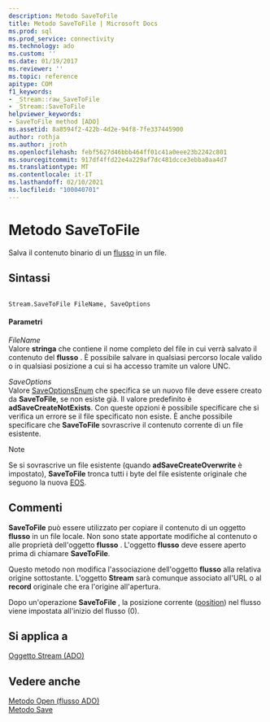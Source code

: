```yaml
---
description: Metodo SaveToFile
title: Metodo SaveToFile | Microsoft Docs
ms.prod: sql
ms.prod_service: connectivity
ms.technology: ado
ms.custom: ''
ms.date: 01/19/2017
ms.reviewer: ''
ms.topic: reference
apitype: COM
f1_keywords:
- _Stream::raw_SaveToFile
- _Stream::SaveToFile
helpviewer_keywords:
- SaveToFile method [ADO]
ms.assetid: 8a8594f2-422b-4d2e-94f8-7fe337445900
author: rothja
ms.author: jroth
ms.openlocfilehash: febf5627d46bbb464ff01c41a0eee23b2242c801
ms.sourcegitcommit: 917df4ffd22e4a229af7dc481dcce3ebba0aa4d7
ms.translationtype: MT
ms.contentlocale: it-IT
ms.lasthandoff: 02/10/2021
ms.locfileid: "100040701"
---
```

# <a name="savetofile-method"></a>Metodo SaveToFile
Salva il contenuto binario di un [flusso](./stream-object-ado.md) in un file.  
  
## <a name="syntax"></a>Sintassi  
  
```  
  
Stream.SaveToFile FileName, SaveOptions  
```  
  
#### <a name="parameters"></a>Parametri  
 *FileName*  
 Valore **stringa** che contiene il nome completo del file in cui verrà salvato il contenuto del **flusso** . È possibile salvare in qualsiasi percorso locale valido o in qualsiasi posizione a cui si ha accesso tramite un valore UNC.  
  
 *SaveOptions*  
 Valore [SaveOptionsEnum](./saveoptionsenum.md) che specifica se un nuovo file deve essere creato da **SaveToFile**, se non esiste già. Il valore predefinito è **adSaveCreateNotExists**. Con queste opzioni è possibile specificare che si verifica un errore se il file specificato non esiste. È anche possibile specificare che **SaveToFile** sovrascrive il contenuto corrente di un file esistente.  
  
> [!NOTE]
>  Se si sovrascrive un file esistente (quando **adSaveCreateOverwrite** è impostato), **SaveToFile** tronca tutti i byte del file esistente originale che seguono la nuova [EOS](./eos-property.md).  
  
## <a name="remarks"></a>Commenti  
 **SaveToFile** può essere utilizzato per copiare il contenuto di un oggetto **flusso** in un file locale. Non sono state apportate modifiche al contenuto o alle proprietà dell'oggetto **flusso** . L'oggetto **flusso** deve essere aperto prima di chiamare **SaveToFile**.  
  
 Questo metodo non modifica l'associazione dell'oggetto **flusso** alla relativa origine sottostante. L'oggetto **Stream** sarà comunque associato all'URL o al **record** originale che era l'origine all'apertura.  
  
 Dopo un'operazione **SaveToFile** , la posizione corrente ([position](./position-property-ado.md)) nel flusso viene impostata all'inizio del flusso (0).  
  
## <a name="applies-to"></a>Si applica a  
 [Oggetto Stream (ADO)](./stream-object-ado.md)  
  
## <a name="see-also"></a>Vedere anche  
 [Metodo Open (flusso ADO)](./open-method-ado-stream.md)   
 [Metodo Save](./save-method.md)